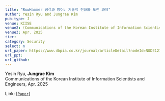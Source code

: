```yaml
---
title: "RowHammer 공격과 방어: 기술적 진화와 도전 과제"
author: Yesin Ryu and Jungrae Kim
pub-type: J
venue: KIISE
venue2: (Communications of the Korean Institute of Information Scientists and Engineers)
venue3: Apr. 2025
tier: 
category: Security
select: n
url_paper: https://www.dbpia.co.kr/journal/articleDetail?nodeId=NODE12134391
url_ppt:
url_github:
---
```


Yesin Ryu, **Jungrae Kim** <br>
Communications of the Korean Institute of Information Scientists and Engineers, Apr. 2025 <br>

Link: [[```Paper```](https://www.dbpia.co.kr/journal/articleDetail?nodeId=NODE12134391)]
